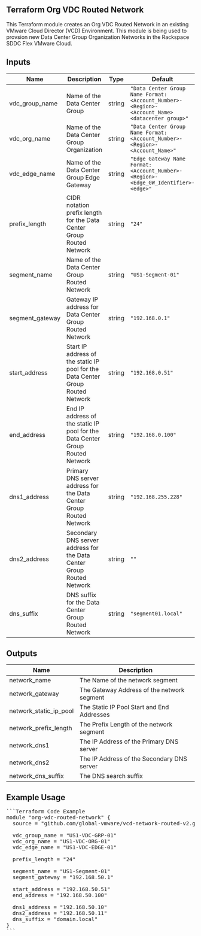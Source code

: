 ## Terraform Org VDC Routed Network
This Terraform module creates an Org VDC Routed Network in an existing VMware Cloud Director (VCD) Environment.  This module is being used to provsion new Data Center Group Organization Networks in the Rackspace SDDC Flex VMware Cloud.

## Inputs

| Name | Description | Type | Default | Required |
|------|-------------|------|---------|----------|
| vdc_group_name | Name of the Data Center Group | string | `"Data Center Group Name Format: <Account_Number>-<Region>-<Account_Name> <datacenter group>"` | yes |
| vdc_org_name | Name of the Data Center Group Organization | string | `"Data Center Group Name Format: <Account_Number>-<Region>-<Account_Name>"` | yes |
| vdc_edge_name | Name of the Data Center Group Edge Gateway | string | `"Edge Gateway Name Format: <Account_Number>-<Region>-<Edge_GW_Identifier>-<edge>"` | yes |
| prefix_length | CIDR notation prefix length for the Data Center Group Routed Network | string | `"24"` | no |
| segment_name | Name of the Data Center Group Routed Network | string | `"US1-Segment-01"` | no |
| segment_gateway | Gateway IP address for Data Center Group Routed Network | string | `"192.168.0.1"` | no |
| start_address | Start IP address of the static IP pool for the Data Center Group Routed Network | string | `"192.168.0.51"` | no |
| end_address | End IP address of the static IP pool for the Data Center Group Routed Network | string | `"192.168.0.100"` | no |
| dns1_address | Primary DNS server address for the Data Center Group Routed Network | string | `"192.168.255.228"` | no |
| dns2_address | Secondary DNS server address for the Data Center Group Routed Network | string | `""` | no |
| dns_suffix | DNS suffix for the Data Center Group Routed Network | string | `"segment01.local"` | no |

## Outputs

| Name | Description |
|------|-------------|
| network_name | The Name of the network segment |
| network_gateway | The Gateway Address of the network segment |
| network_static_ip_pool | The Static IP Pool Start and End Addresses |
| network_prefix_length | The Prefix Length of the network segment |
| network_dns1 | The IP Address of the Primary DNS server |
| network_dns2 | The IP Address of the Secondary DNS server |
| network_dns_suffix | The DNS search suffix |

## Example Usage
<pre>
```Terraform Code Example
module "org-vdc-routed-network" {
  source = "github.com/global-vmware/vcd-network-routed-v2.git?ref=v1.1.0"

  vdc_group_name = "US1-VDC-GRP-01"
  vdc_org_name = "US1-VDC-ORG-01"
  vdc_edge_name = "US1-VDC-EDGE-01"

  prefix_length = "24"

  segment_name = "US1-Segment-01"
  segment_gateway = "192.168.50.1"

  start_address = "192.168.50.51"
  end_address = "192.168.50.100"

  dns1_address = "192.168.50.10"
  dns2_address = "192.168.50.11"
  dns_suffix = "domain.local"
}
```
</pre>